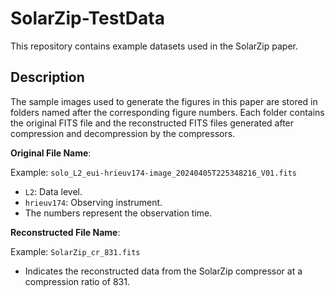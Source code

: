 # SolarZip-TestData

This repository contains example datasets used in the SolarZip paper.
## Description

The sample images used to generate the figures in this paper are stored in folders named after the corresponding figure numbers. Each folder contains the original FITS file and the reconstructed FITS files generated after compression and decompression by the compressors.

**Original File Name**:

Example: `solo_L2_eui-hrieuv174-image_20240405T225348216_V01.fits`  
  - `L2`: Data level.  
  - `hrieuv174`: Observing instrument.  
  - The numbers represent the observation time.

**Reconstructed File Name**:

Example: `SolarZip_cr_831.fits`  
  - Indicates the reconstructed data from the SolarZip compressor at a compression ratio of 831.
